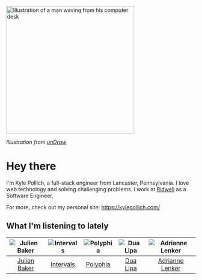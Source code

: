 <img src="https://user-images.githubusercontent.com/6766512/87306713-6f79d900-c4e6-11ea-989a-3242cbfc50c2.png" alt="Illustration of a man waving from his computer desk" height="340" />

_Illustration from [unDraw](https://undraw.co/)_

# Hey there

I'm Kyle Pollich, a full-stack engineer from Lancaster, Pennsylvania. I love web technology and solving challenging problems.
I work at [Ridwell](https://www.ridwell.com/) as a Software Engineer.

For more, check out my personal site: https://kylepollich.com/

## What I'm listening to lately

<!-- begin artists -->
  |![Julien Baker](https://i.scdn.co/image/0da664a93e345270966908fbb986dbde6ea4e727)|![Intervals](https://i.scdn.co/image/91ae86d5e7098fc8c291daed8c90b225aab30155)|![Polyphia](https://i.scdn.co/image/19064b362422abad8f6db31878fa1d740d91e969)|![Dua Lipa](https://i.scdn.co/image/12c917fb893e9c2c37b37f093b30c024e7a76dd5)|![Adrianne Lenker](https://i.scdn.co/image/559046511b221fb6127d433a0cdb67f4ba52f6f9)|
  |:---:|:---:|:---:|:---:|:---:|
  |[Julien Baker](https://open.spotify.com/artist/12zbUHbPHL5DGuJtiUfsip)|[Intervals](https://open.spotify.com/artist/0xpJGyjbEzkWSNfcf2tcMl)|[Polyphia](https://open.spotify.com/artist/4vGrte8FDu062Ntj0RsPiZ)|[Dua Lipa](https://open.spotify.com/artist/6M2wZ9GZgrQXHCFfjv46we)|[Adrianne Lenker](https://open.spotify.com/artist/4aKWmkWAKviFlyvHYPTNQY)|
<!-- end artists -->
